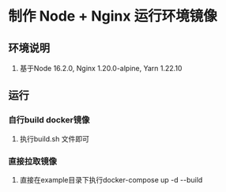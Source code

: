 # 制作 Node + Nginx 运行环境镜像

## 环境说明

 1. 基于Node 16.2.0, Nginx 1.20.0-alpine, Yarn 1.22.10

## 运行
### 自行build docker镜像
 1. 执行build.sh 文件即可

### 直接拉取镜像
 1. 直接在example目录下执行docker-compose up -d --build















